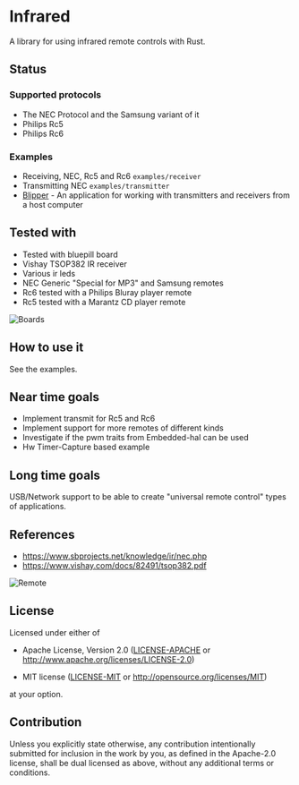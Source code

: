 # Infrared
A library for using infrared remote controls with Rust.

## Status

### Supported protocols
 - The NEC Protocol and the Samsung variant of it
 - Philips Rc5
 - Philips Rc6

### Examples
 - Receiving, NEC, Rc5 and Rc6 ``examples/receiver``
 - Transmitting NEC ``examples/transmitter``
 - [Blipper](https://github.com/jkristell/blipper) - An application for working
 with transmitters and receivers from a host computer
  
## Tested with
 - Tested with bluepill board
 - Vishay TSOP382 IR receiver
 - Various ir leds
 - NEC Generic "Special for MP3" and Samsung remotes
 - Rc6 tested with a Philips Bluray player remote
 - Rc5 tested with a Marantz CD player remote


![Boards](http://jott.se/wp-content/uploads/2019/09/txrx_setup.jpg)


## How to use it
See the examples.

## Near time goals
 - Implement transmit for Rc5 and Rc6
 - Implement support for more remotes of different kinds
 - Investigate if the pwm traits from Embedded-hal can be used
 - Hw Timer-Capture based example
    
## Long time goals
USB/Network support to be able to create "universal remote control" types of applications.
    
## References

 * https://www.sbprojects.net/knowledge/ir/nec.php
 * https://www.vishay.com/docs/82491/tsop382.pdf

![Remote](http://jott.se/wp-content/uploads/2019/09/remote_small.jpg)
    
## License

Licensed under either of

- Apache License, Version 2.0 ([LICENSE-APACHE](LICENSE-APACHE) or
  http://www.apache.org/licenses/LICENSE-2.0)

- MIT license ([LICENSE-MIT](LICENSE-MIT) or http://opensource.org/licenses/MIT)

at your option.

## Contribution

Unless you explicitly state otherwise, any contribution intentionally
submitted for inclusion in the work by you, as defined in the Apache-2.0
license, shall be dual licensed as above, without any additional terms or
conditions.

